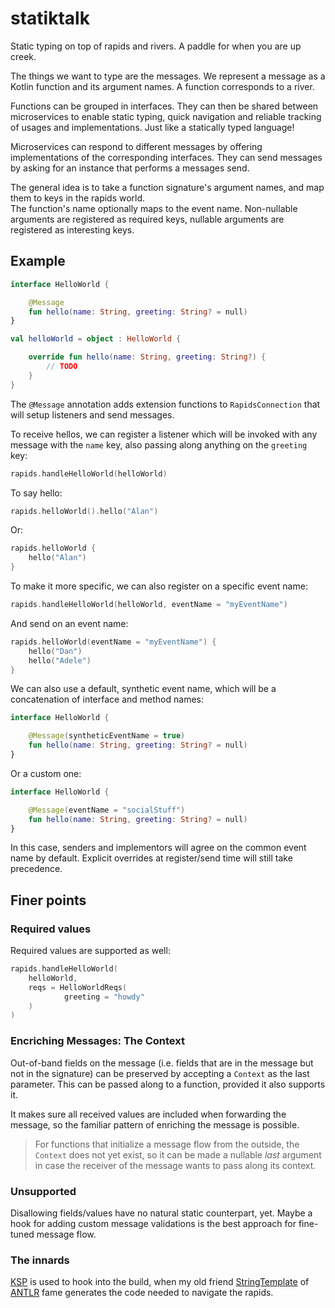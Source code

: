 # statiktalk

Static typing on top of rapids and rivers. A paddle for when you are up creek.

The things we want to type are the messages. We represent a message as
a Kotlin function and its argument names. A function corresponds to a river.

Functions can be grouped in interfaces. They can then be shared between
microservices to enable static typing, quick navigation and reliable
tracking of usages and implementations. Just like a statically typed
language!

Microservices can respond to different messages by offering implementations of the corresponding
interfaces. They can send messages by asking for an instance that performs a messages send.

The general idea is to take a function signature's argument names, and map them to keys in the rapids world.  
The function's name optionally maps to the event name. Non-nullable arguments are registered as required keys, nullable arguments are registered as interesting keys.

## Example

```kotlin
interface HelloWorld {

    @Message
    fun hello(name: String, greeting: String? = null)
}

val helloWorld = object : HelloWorld {

    override fun hello(name: String, greeting: String?) {
        // TODO
    }
}
```

The `@Message` annotation adds extension functions to `RapidsConnection` that will
setup listeners and send messages.

To receive hellos, we can register a listener which will be invoked with any message with the `name` key,
also passing along anything on the `greeting` key:

```kotlin
rapids.handleHelloWorld(helloWorld)
```

To say hello:

```kotlin
rapids.helloWorld().hello("Alan")
```
Or:

```kotlin
rapids.helloWorld { 
    hello("Alan")
}
```

To make it more specific, we can also register on a specific event name:

```kotlin
rapids.handleHelloWorld(helloWorld, eventName = "myEventName")
```

And send on an event name:

```kotlin
rapids.helloWorld(eventName = "myEventName") {
    hello("Dan")
    hello("Adele")
}
```

We can also use a default, synthetic event name, which will be a concatenation of interface and method names:

```kotlin
interface HelloWorld {

    @Message(syntheticEventName = true)
    fun hello(name: String, greeting: String? = null)
}
```

Or a custom one:

```kotlin
interface HelloWorld {

    @Message(eventName = "socialStuff")
    fun hello(name: String, greeting: String? = null)
}
```

In this case, senders and implementors will agree on the common event name by default.  Explicit overrides at register/send time will still take precedence.

## Finer points

### Required values

Required values are supported as well:

```kotlin
rapids.handleHelloWorld(
    helloWorld,
    reqs = HelloWorldReqs(
            greeting = "howdy"
    )
)
```

### Encriching Messages: The Context

Out-of-band fields on the message (i.e. fields that are in the message but not in the signature) can
be preserved by accepting a `Context` as the last parameter.  This can be passed along to a function, provided it also supports it. 

It makes sure all received values are included when forwarding the message, so the familiar pattern of enriching the message is possible.

> For functions that initialize a message flow from the outside, the `Context` does not
>  yet exist, so it can be made a nullable _last_ argument in case the receiver of the
>  message wants to pass along its context.

### Unsupported

Disallowing fields/values have no natural static counterpart, yet. Maybe a hook for adding custom 
message validations is the best approach for fine-tuned message flow.

### The innards

[KSP](https://kotlinlang.org/docs/ksp-overview.html) is used to hook into the build, when my old
friend [StringTemplate](https://www.stringtemplate.org/) of
[ANTLR](https://www.antlr.org/) fame generates the code needed to navigate the rapids. 
